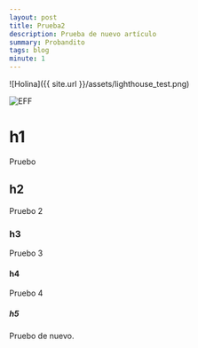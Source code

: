 ```yaml
---
layout: post
title: Prueba2
description: Prueba de nuevo artículo
summary: Probandito
tags: blog
minute: 1
---
```


![Holina]({{ site.url }}/assets/lighthouse_test.png)

![EFF](https://www.eff.org/sites/all/modules/custom/eff_library/images/eff-logo-1color-blue.svg)

# h1

Pruebo

## h2

Pruebo 2

### h3

Pruebo 3

#### h4

Pruebo 4

##### h5

Pruebo de nuevo.